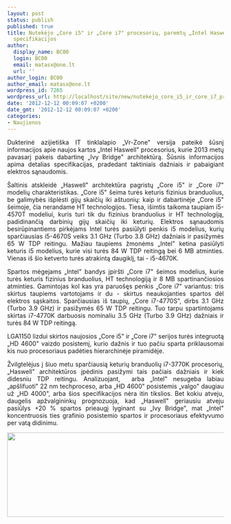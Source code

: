 ```yaml
---
layout: post
status: publish
published: true
title: Nutekėjo „Core i5" ir „Core i7" procesorių, paremtų „Intel Haswell" architektūra,
  specifikacijos
author:
  display_name: BC00
  login: BC00
  email: matasx@one.lt
  url: ''
author_login: BC00
author_email: matasx@one.lt
wordpress_id: 7265
wordpress_url: http://localhost/site/new/nutekejo_core_i5_ir_core_i7_procesoriu_paremtu_intel_haswell_architektura_specifikacijos/
date: '2012-12-12 00:09:07 +0200'
date_gmt: '2012-12-12 00:09:07 +0200'
categories:
- Naujienos
---
```

<p style="text-align: justify;">
	Dukterinė azijieti&scaron;ka IT tinklalapio &bdquo;Vr-Zone&quot; versija pateikė &scaron;ūsnį informacijos apie naujos kartos &bdquo;Intel Haswell&quot; procesorius, kurie 2013 metų pavasarį pakeis dabartinę &bdquo;Ivy Bridge&quot; architektūrą. &Scaron;ūsnis informacijos apima detalias specifikacijas, pradedant taktiniais dažniais ir pabaigiant elektros sąnaudomis.</p>
<p style="text-align: justify;">
	&Scaron;altinis atskleidė &bdquo;Haswell&quot; architektūra pagristų &bdquo;Core i5&quot; ir &bdquo;Core i7&quot; modelių charakteristikas. &bdquo;Core i5&quot; &scaron;eima turės keturis fizinius branduolius, be galimybės i&scaron;plėsti gijų skaičių iki a&scaron;tuonių: kaip ir dabartinėje &bdquo;Core i5&quot; &scaron;eimoje, čia nerandame HT technologijos. Tiesa, i&scaron;imtis taikoma taupiam i5-4570T modeliui, kuris turi tik du fizinius branduolius ir HT technologiją, padidinančią darbinių gijų skaičių iki keturių. Elektros sąnaudomis besirūpinantiems pirkėjams Intel turės pasiūlyti penkis i5 modelius, kurių sparčiausias i5-4670S veiks 3.1 GHz (Turbo 3.8 GHz) dažniais ir pasižymės 65 W TDP reitingu. Mažiau taupiems žmonėms &bdquo;Intel&quot; ketina pasiūlyti keturis i5 modelius, kurie visi turės 84 W TDP reitingą bei 6 MB atminties. Vienas i&scaron; &scaron;io ketverto turės atrakintą daugiklį, tai - i5-4670K.</p>
<p style="text-align: justify;">
	Spartos mėgejams &bdquo;Intel&quot; bandys įpir&scaron;ti &bdquo;Core i7&quot; &scaron;eimos modelius, kurie turės keturis fizinius branduolius, HT technologiją ir 8 MB spartinančiosios atminties. Gamintojas kol kas yra paruo&scaron;ęs penkis &bdquo;Core i7&quot; variantus: tris skirtus taupiems vartotojams ir du - skirtus neaukojanties spartos dėl elektros sąskaitos. Sparčiausias i&scaron; taupių, &bdquo;Core i7-4770S&quot;, dirbs 3.1 GHz (Turbo 3.9 GHz) ir pasižymės 65 W TDP reitingu. Tuo tarpu spartintojams skirtas i7-4770K darbuosis nominaliu 3.5 GHz (Turbo 3.9 GHz) dažniais ir turės 84 W TDP reitingą.</p>
<p style="text-align: justify;">
	LGA1150 lizdui skirtos naujosios &bdquo;Core i5&quot; ir &bdquo;Core i7&quot; serijos turės integruotą &bdquo;HD 4600&quot; vaizdo posistemį, kurio dažnis ir tuo pačiu sparta priklausomai kis nuo procesoriaus padėties hierarchinėje piramidėje.</p>
<p style="text-align: justify;">
	Žvilgtelėjus į &scaron;iuo metu sparčiausią keturių branduolių i7-3770K procesorių, &bdquo;Haswell&quot; architektūros įpėdinis pasižymi tais pačiais dažniais ir kiek didesniu TDP reitingu. Analizuojant,&nbsp; arba &bdquo;Intel&quot; nesugeba labiau &bdquo;ap&scaron;lifuoti&quot; 22 nm techproceso, arba &bdquo;HD 4600&quot; posistemis &bdquo;valgo&quot; daugiau už &bdquo;HD 4000&quot;, arba &scaron;ios specifikacijos nėra itin tikslios. Bet kokiu atveju, daugelis apžvalgininkų prognozuoja, kad &bdquo;Haswell&quot; geriausiu atveju pasiūlys +20 % spartos prieaugį lyginant su &bdquo;Ivy Bridge&quot;, mat &bdquo;Intel&quot; koncentruosis ties grafinio posistemio spartos ir procesoriaus efektyvumo per vatą didinimu.</p>
<p style="text-align: justify;">
	<a href="http://technews.lt/userfiles/intel_haswell_specs_vrz(1).png"><img alt="" src="http://technews.lt/userfiles/intel_haswell_specs_vrz(1).png" style="width: 520px; height: 196px;" /></a></p>
